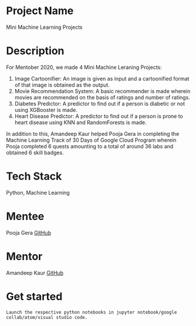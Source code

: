 # Project Name

Mini Machine Learning Projects

# Description

For Mentober 2020, we made 4 Mini Machine Leraning Projects:

1. Image Cartoonifier: An image is given as input and a cartoonified format of that image is obtained as the output.
2. Movie Recommendation System: A basic recommender is made wherein movies are recommended on the basis of ratings and number of ratings.
3. Diabetes Predictor: A predictor to find out if a person is diabetic or not using XGBooster is made.
4. Heart Disease Predictor: A predictor to find out if a person is prone to heart disease using KNN and RandomForests is made.

In addition to this, Amandeep Kaur helped Pooja Gera in completing the Machine Learning Track of 30 Days of Google Cloud Program wherein Pooja completed 6 quests amounting to a total of around 36 labs and obtained 6 skill badges.

# Tech Stack

Python, Machine Learning

# Mentee

Pooja Gera
[GitHub](https://github.com/pooja-gera)

# Mentor

Amandeep Kaur
[GitHub](https://github.com/amandeep25)

# Get started

```
Launch the respective python notebooks in jupyter notebook/google collab/atom/visual studio code.
```

